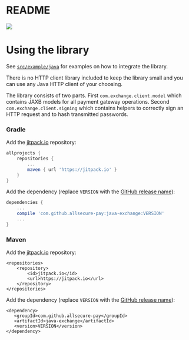 
# README

[![](https://jitpack.io/v/allsecure-pay/java-exchange.svg)](https://jitpack.io/#allsecure-pay/java-exchange)

# Using the library

See [`src/example/java`](src/example/java) for examples on how to integrate the library.

There is no HTTP client library included to keep the library small and you can use any Java HTTP client of your choosing. 

The library consists of two parts.
First `com.exchange.client.model` which contains JAXB models for all payment gateway operations.
Second `com.exchange.client.signing` which contains helpers to correctly sign an HTTP request and to hash transmitted passwords.

### Gradle

Add the [jitpack.io](https://jitpack.io) repository:
```gradle
allprojects {
	repositories {
		...
		maven { url 'https://jitpack.io' }
	}
}
```

Add the dependency (replace `VERSION` with the [GitHub release name](https://github.com/allsecre-pay/java-exchange/releases)):
```gradle
dependencies {
	...
	compile 'com.github.allsecure-pay:java-exchange:VERSION'
	...
}
```

### Maven

Add the [jitpack.io](https://jitpack.io) repository:

```maven
<repositories>
	<repository>
	    <id>jitpack.io</id>
	    <url>https://jitpack.io</url>
	</repository>
</repositories>
```

Add the dependency (replace `VERSION` with the [GitHub release name](https://github.com/allsecure-pay/java-exchange/releases)):
 ```maven
<dependency>
    <groupId>com.github.allsecure-pay</groupId>
    <artifactId>java-exchange</artifactId>
    <version>VERSION</version>
</dependency>
```
